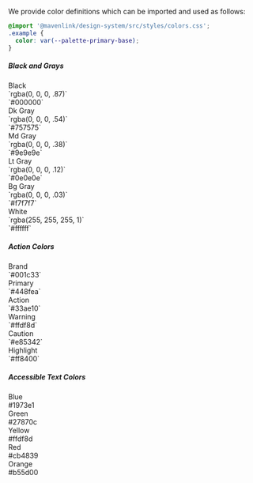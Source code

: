 We provide color definitions which can be imported and used as follows:

```css
@import '@mavenlink/design-system/src/styles/colors.css';
.example {
  color: var(--palette-primary-base);
}
```
<h5>Black and Grays</h5>
<div class="color-container">
  <div class="swatch-black">
    <span class="text">Black</span>
  </div>
  <div class="rgba">`rgba(0, 0, 0, .87)`</div>
  <div class="hex">`#000000`</div>
</div>
<div class="color-container">
  <div class="swatch-dk-gray">
    <span class="text">Dk Gray</span>
  </div>
  <div class="rgba">`rgba(0, 0, 0, .54)`</div>
  <div class="hex">`#757575`</div>
</div>
<div class="color-container">
  <div class="swatch-dk-gray">
    <span class="text">Md Gray</span>
  </div>
  <div class="rgba">`rgba(0, 0, 0, .38)`</div>
  <div class="hex">`#9e9e9e`</div>
</div>
<div class="color-container">
  <div class="swatch-dk-gray">
    <span class="text">Lt Gray</span>
  </div>
  <div class="rgba">`rgba(0, 0, 0, .12)`</div>
  <div class="hex">`#0e0e0e`</div>
</div>
<div class="color-container">
  <div class="swatch-dk-gray">
    <span class="text">Bg Gray</span>
  </div>
  <div class="rgba">`rgba(0, 0, 0, .03)`</div>
  <div class="hex">`#f7f7f7`</div>
</div>
<div class="color-container">
  <div class="swatch-dk-gray">
    <span class="text">White</span>
  </div>
  <div class="rgba">`rgba(255, 255, 255, 1)`</div>
  <div class="hex">`#ffffff`</div>
</div>
<h5>Action Colors</h5>
<div class="color-container">
  <div class="swatch-brand">
    <span class="text">Brand</span>
  </div>
  <div class="hex">`#001c33`</div>
</div>
<div class="color-container">
  <div class="swatch-primary">
    <span class="text">Primary</span>
  </div>
  <div class="hex">`#448fea`</div>
</div>
<div class="color-container">
  <div class="swatch-action">
    <span class="text">Action</span>
  </div>
  <div class="hex">`#33ae10`</div>
</div>
<div class="color-container">
  <div class="swatch-warning">
    <span class="text">Warning</span>
  </div>
  <div class="hex">`#ffdf8d`</div>
</div>
<div class="color-container">
  <div class="swatch-caution">
    <span class="text">Caution</span>
  </div>
  <div class="hex">`#e85342`</div>
</div>
<div class="color-container">
  <div class="swatch-highlight">
    <span class="text">Highlight</span>
  </div>
  <div class="hex">`#ff8400`</div>
</div>

<h5>Accessible Text Colors</h5>
<div class="swatches">
  <div>
    <div class="swatch">Blue</div>
    <div class="swatch-hex">#1973e1</div>
  </div>
  <div>
    <div class="swatch">Green</div>
    <div class="swatch-hex">#27870c</div>
  </div>
  <div>
    <div class="swatch">Yellow</div>
    <div class="swatch-hex">#ffdf8d</div>
  </div>
  <div>
    <div class="swatch">Red</div>
    <div class="swatch-hex">#cb4839</div>
  </div>
  <div>
    <div class="swatch">Orange</div>
    <div class="swatch-hex">#b55d00</div>
  </div>
</div>
